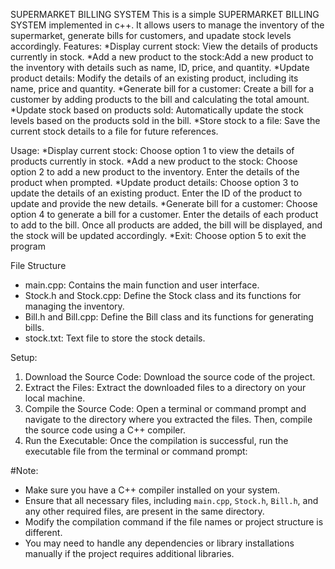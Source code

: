 SUPERMARKET BILLING SYSTEM
This is a simple SUPERMARKET BILLING SYSTEM implemented in c++. It allows users to manage the inventory of the supermarket, generate bills for customers, and upadate stock levels accordingly.
Features:
*Display current stock: View the details of products currently in stock.
*Add a new product to the stock:Add a new product to the inventory with details such as name, ID, price, and quantity.
*Update product details: Modify the details of an existing product, including its name, price and quantity.
*Generate bill for a customer: Create a bill for a customer by adding products to the bill and calculating the total amount.
*Update stock based on products sold: Automatically update the stock levels based on the products sold in the bill.
*Store stock to a file: Save the current stock details to a file for future references.

Usage:
*Display current stock: Choose option 1 to view the details of products currently in stock.
*Add a new product to the stock: Choose option 2 to add a new product to the inventory. Enter the details of the product when prompted.
*Update product details: Choose option 3 to update the details of an existing product. Enter the ID of the product to update and provide the new details.
*Generate bill for a customer: Choose option 4 to generate a bill for a customer. Enter the details of each product to add to the bill. Once all products are added, the bill will be displayed, and the stock will be updated accordingly.
*Exit: Choose option 5 to exit the program

File Structure
*	main.cpp: Contains the main function and user interface.
*	Stock.h and Stock.cpp: Define the Stock class and its functions for managing the inventory.
*	Bill.h and Bill.cpp: Define the Bill class and its functions for generating bills.
* stock.txt: Text file to store the stock details.

Setup:
1. Download the Source Code:
   Download the source code of the project.
2. Extract the Files:
   Extract the downloaded files to a directory on your local machine.
3. Compile the Source Code:
   Open a terminal or command prompt and navigate to the directory where you extracted the files. Then, compile the source code using a C++ compiler. 
4. Run the Executable:
   Once the compilation is successful, run the executable file from the terminal or command prompt:

#Note:
- Make sure you have a C++ compiler installed on your system.
- Ensure that all necessary files, including `main.cpp`, `Stock.h`, `Bill.h`, and any other required files, are present in the same directory.
- Modify the compilation command if the file names or project structure is different.
- You may need to handle any dependencies or library installations manually if the project requires additional libraries.


  
